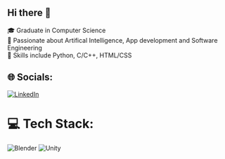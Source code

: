 ## Hi there 👋
🎓 Graduate in Computer Science<br/>
🚀 Passionate about Artifical Intelligence, App development and Software Engineering<br/>
📘 Skills include Python, C/C++, HTML/CSS<br/>

## 🌐 Socials:
[![LinkedIn](https://img.shields.io/badge/LinkedIn-%230077B5.svg?logo=linkedin&logoColor=white)](https://linkedin.com/in/zuckareya-amin) 
# 💻 Tech Stack:
![Blender](https://img.shields.io/badge/blender-%23F5792A.svg?style=for-the-badge&logo=blender&logoColor=white) ![Unity](https://img.shields.io/badge/unity-%23000000.svg?style=for-the-badge&logo=unity&logoColor=white)


